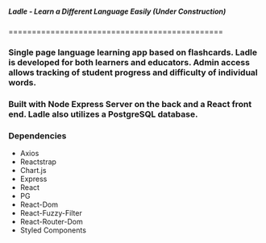 ##### Ladle - Learn a Different Language Easily (Under Construction)

==============================================

### Single page language learning app based on flashcards. Ladle is developed for both learners and educators. Admin access allows tracking of student progress and difficulty of individual words.

### Built with Node Express Server on the back and a React front end. Ladle also utilizes a PostgreSQL database.

### Dependencies
* Axios
* Reactstrap
* Chart.js
* Express
* React
* PG
* React-Dom
* React-Fuzzy-Filter
* React-Router-Dom
* Styled Components

